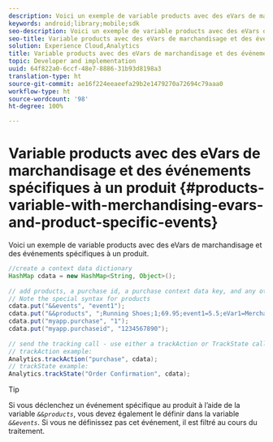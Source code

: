 ```yaml
---
description: Voici un exemple de variable products avec des eVars de marchandisage et des événements spécifiques à un produit.
keywords: android;library;mobile;sdk
seo-description: Voici un exemple de variable products avec des eVars de marchandisage et des événements spécifiques à un produit.
seo-title: Variable products avec des eVars de marchandisage et des événements spécifiques à un produit
solution: Experience Cloud,Analytics
title: Variable products avec des eVars de marchandisage et des événements spécifiques à un produit
topic: Developer and implementation
uuid: 64f822a0-6ccf-48e7-8886-31b93d8198a3
translation-type: ht
source-git-commit: ae16f224eeaeefa29b2e1479270a72694c79aaa0
workflow-type: ht
source-wordcount: '98'
ht-degree: 100%

---
```



# Variable products avec des eVars de marchandisage et des événements spécifiques à un produit {#products-variable-with-merchandising-evars-and-product-specific-events}

Voici un exemple de variable products avec des eVars de marchandisage et des événements spécifiques à un produit.

```java
//create a context data dictionary 
HashMap cdata = new HashMap<String, Object>(); 
  
// add products, a purchase id, a purchase context data key, and any other data you want to collect. 
// Note the special syntax for products 
cdata.put("&&events", "event1"); 
cdata.put("&&products", ";Running Shoes;1;69.95;event1=5.5;eVar1=Merchandising,;Running Socks;10;29.99"); 
cdata.put("myapp.purchase", "1"); 
cdata.put("myapp.purchaseid", "1234567890"); 
  
// send the tracking call - use either a trackAction or TrackState call. 
// trackAction example: 
Analytics.trackAction("purchase", cdata); 
// trackState example: 
Analytics.trackState("Order Confirmation", cdata);
```

>[!TIP]
>
>Si vous déclenchez un événement spécifique au produit à l’aide de la variable *`&&products`*, vous devez également le définir dans la variable *`&&events`*. Si vous ne définissez pas cet événement, il est filtré au cours du traitement.

